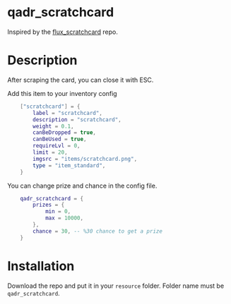 # qadr_scratchcard

Inspired by the [flux_scratchcard](https://github.com/xFluXioN/flux_scratchcard) repo.
 
# Description
After scraping the card, you can close it with ESC.

Add this item to your inventory config
```lua
    ["scratchcard"] = {
        label = "scratchcard",
        description = "scratchcard",
        weight = 0.1,
        canBeDropped = true,
        canBeUsed = true,
        requireLvl = 0,
        limit = 20,
        imgsrc = "items/scratchcard.png",
        type = "item_standard",
    }
```

You can change prize and chance in the config file.
```lua
    qadr_scratchcard = {
        prizes = {
            min = 0,
            max = 10000,
        },
        chance = 30, -- %30 chance to get a prize
    }
```


# Installation
Download the repo and put it in your `resource` folder. Folder name must be `qadr_scratchcard`.